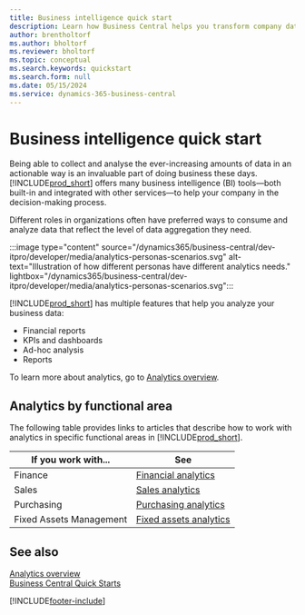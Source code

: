 ```yaml
---
title: Business intelligence quick start
description: Learn how Business Central helps you transform company data into actionable insights using business intelligence reports and dashboards.
author: brentholtorf
ms.author: bholtorf
ms.reviewer: bholtorf
ms.topic: conceptual
ms.search.keywords: quickstart
ms.search.form: null
ms.date: 05/15/2024
ms.service: dynamics-365-business-central
---
```


# Business intelligence quick start

Being able to collect and analyse the ever-increasing amounts of data in an actionable way is an invaluable part of doing business these days. [!INCLUDE[prod_short](includes/prod_short.md)] offers many business intelligence (BI) tools&mdash;both built-in and integrated with other services&mdash;to help your company in the decision-making process.

Different roles in organizations often have preferred ways to consume and analyze data that reflect the level of data aggregation they need.

:::image type="content" source="/dynamics365/business-central/dev-itpro/developer/media/analytics-personas-scenarios.svg" alt-text="Illustration of how different personas have different analytics needs." lightbox="/dynamics365/business-central/dev-itpro/developer/media/analytics-personas-scenarios.svg":::

[!INCLUDE[prod_short](includes/prod_short.md)] has multiple features that help you analyze your business data:

- Financial reports
- KPIs and dashboards
- Ad-hoc analysis
- Reports

To learn more about analytics, go to [Analytics overview](reports-bi-reporting.md).

## Analytics by functional area

The following table provides links to articles that describe how to work with analytics in specific functional areas in [!INCLUDE[prod_short](includes/prod_short.md)].

| If you work with... | See |
| --- | --- |
| Finance | [Financial analytics](bi.md) |
| Sales | [Sales analytics](sales-analytics-overview.md) |
| Purchasing | [Purchasing analytics](purchasing-analytics-overview.md) |
| Fixed Assets Management | [Fixed assets analytics](fa-analytics-overview.md) |

## See also 

[Analytics overview](reports-bi-reporting.md)  
[Business Central Quick Starts](quick-start-business-central.md)  

[!INCLUDE[footer-include](includes/footer-banner.md)]